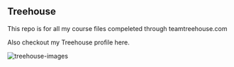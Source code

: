 ## Treehouse

This repo is for all my course files compeleted through teamtreehouse.com


Also checkout my Treehouse profile here.

![treehouse-images](https://cloud.githubusercontent.com/assests/16196725/11725636/8508b818-9f2f-11e5-98e2-f4c4cd5210fe.jpg)

